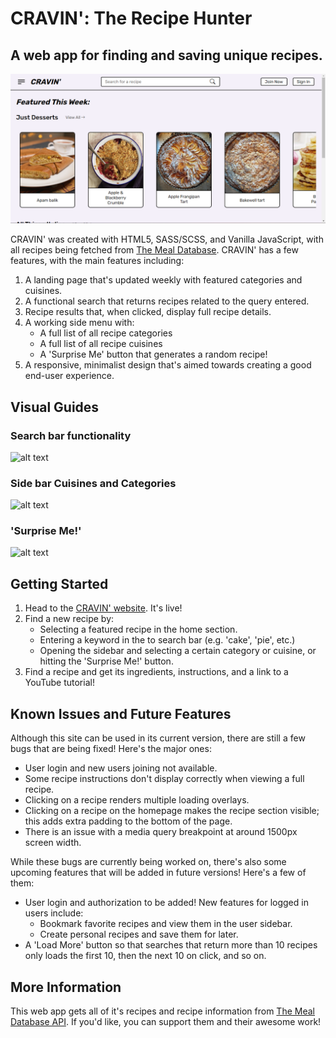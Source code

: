 # CRAVIN': The Recipe Hunter

## A web app for finding and saving unique recipes.

![alt text][img]

[img]: https://github.com/SashaG-dev/recipes-web-app/blob/main/assets/img/website-preview.png "Image of CRAVIN' web app homepage"

CRAVIN' was created with HTML5, SASS/SCSS, and Vanilla JavaScript, with all recipes being fetched from [The Meal Database](https://www.themealdb.com/api.php). CRAVIN' has a few features, with the main features including:

1. A landing page that's updated weekly with featured categories and cuisines.
2. A functional search that returns recipes related to the query entered.
3. Recipe results that, when clicked, display full recipe details.
4. A working side menu with:
   - A full list of all recipe categories
   - A full list of all recipe cuisines
   - A 'Surprise Me' button that generates a random recipe!
5. A responsive, minimalist design that's aimed towards creating a good end-user experience.

## Visual Guides

### Search bar functionality

![alt text][gif-1]

[gif-1]: https://github.com/SashaG-dev/recipes-web-app/blob/main/assets/img/search-tutorial.gif 'Search bar functionality tutorial'

### Side bar Cuisines and Categories

![alt text][gif-2]

[gif-2]: https://github.com/SashaG-dev/recipes-web-app/blob/main/assets/img/cuisines-and-categories-tutorial.gif 'Side bar menus tutorial'

### 'Surprise Me!'

![alt text][gif-3]

[gif-3]: https://github.com/SashaG-dev/recipes-web-app/blob/main/assets/img/random-recipe.gif 'Random recipe button functionality tutorial'

## Getting Started

1. Head to the [CRAVIN' website](https://cravin-web-app.netlify.app/). It's live!
2. Find a new recipe by:
   - Selecting a featured recipe in the home section.
   - Entering a keyword in the to search bar (e.g. 'cake', 'pie', etc.)
   - Opening the sidebar and selecting a certain category or cuisine, or hitting the 'Surprise Me!' button.
3. Find a recipe and get its ingredients, instructions, and a link to a YouTube tutorial!

## Known Issues and Future Features

Although this site can be used in its current version, there are still a few bugs that are being fixed! Here's the major ones:

- User login and new users joining not available.
- Some recipe instructions don't display correctly when viewing a full recipe.
- Clicking on a recipe renders multiple loading overlays.
- Clicking on a recipe on the homepage makes the recipe section visible; this adds extra padding to the bottom of the page.
- There is an issue with a media query breakpoint at around 1500px screen width.

While these bugs are currently being worked on, there's also some upcoming features that will be added in future versions! Here's a few of them:

- User login and authorization to be added! New features for logged in users include:
  - Bookmark favorite recipes and view them in the user sidebar.
  - Create personal recipes and save them for later.
- A 'Load More' button so that searches that return more than 10 recipes only loads the first 10, then the next 10 on click, and so on.

## More Information

This web app gets all of it's recipes and recipe information from [The Meal Database API](https://www.themealdb.com/api.php). If you'd like, you can support them and their awesome work!
